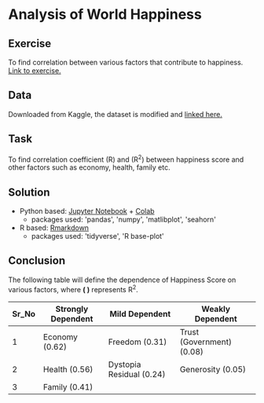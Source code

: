 # Analysis of World Happiness
## Exercise
To find correlation between various factors that contribute to happiness. [Link to exercise.](https://colab.research.google.com/drive/1HVr1d-yg-Z4Dj5x9BLnv-8ja-JdssaLV#scrollTo=-UnwK2nGpciB)

## Data
Downloaded from Kaggle, the dataset is modified and [linked here.](https://github.com/Prashambhuta/my_projects/blob/master/data_analysis/wk1_world_happiness_exercise/data_sets/World_Happiness_2015_2017.csv)

## Task
To find correlation coefficient (R) and (R<sup>2</sup>) between happiness score and other factors such as economy, health, family etc.

## Solution
* Python based: [Jupyter Notebook](https://github.com/Prashambhuta/my_projects/blob/master/data_analysis/wk1_world_happiness_exercise/happiness_score.ipynb) + [Colab](https://colab.research.google.com/drive/1bn7oXAwqrmHsoJo4fLrb5e8XORcXSy3K)
    * packages used: 'pandas', 'numpy', 'matlibplot', 'seahorn'
* R based: [Rmarkdown](/happiness_score.Rmd)
    * packages used: 'tidyverse', 'R base-plot'
## Conclusion
The following table will define the dependence of Happiness Score on various factors, where **( )** represents R<sup>2</sup>. 

|Sr_No | Strongly Dependent | Mild Dependent | Weakly Dependent |
|---|----|----|----|
| 1 | Economy (0.62) | Freedom (0.31) | Trust (Government) (0.08)|
| 2 | Health (0.56) | Dystopia Residual (0.24) | Generosity (0.05)|
| 3 | Family (0.41)
